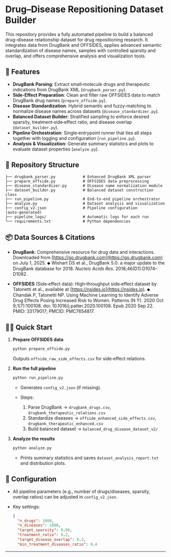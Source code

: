 # Drug–Disease Repositioning Dataset Builder

This repository provides a fully automated pipeline to build a balanced drug–disease relationship dataset for drug repositioning research. It integrates data from DrugBank and OFFSIDES, applies advanced semantic standardization of disease names, samples with controlled sparsity and overlap, and offers comprehensive analysis and visualization tools.

## 🚀 Features

* **DrugBank Parsing**: Extract small‑molecule drugs and therapeutic indications from DrugBank XML (`drugbank_parser.py`).
* **Side‑Effect Preparation**: Clean and filter raw OFFSIDES data to match DrugBank drug names (`prepare_offside.py`).
* **Disease Standardization**: Hybrid semantic and fuzzy‑matching to normalize disease names across datasets (`disease_standardizer.py`).
* **Balanced Dataset Builder**: Stratified sampling to enforce desired sparsity, treatment‑side‑effect ratio, and disease overlap (`dataset_builder.py`).
* **Pipeline Orchestration**: Single‑entrypoint runner that ties all steps together with logging and configuration (`run_pipeline.py`).
* **Analysis & Visualization**: Generate summary statistics and plots to evaluate dataset properties (`analyze.py`).

## 📁 Repository Structure

```
├── drugbank_parser.py            # Enhanced DrugBank XML parser
├── prepare_offside.py            # OFFSIDES data preprocessing
├── disease_standardizer.py       # Disease name normalization module
├── dataset_builder.py            # Balanced dataset construction class
├── run_pipeline.py               # End‑to‑end pipeline orchestrator
├── analyze.py                    # Dataset analysis and visualization
├── config_v2.json                # Pipeline configuration (auto‑generated)
├── pipeline_logs/                # Automatic logs for each run
└── requirements.txt              # Python dependencies
```

## 📦 Data Sources & Citations

* **DrugBank**: Comprehensive resource for drug data and interactions. Downloaded from [https://go.drugbank.com](https://go.drugbank.com) on July 1, 2025. ⬥ Wishart DS et al., DrugBank 5.0: a major update to the DrugBank database for 2018. *Nucleic Acids Res*. 2018;46(D1)\:D1074–D1082.

* **OFFSIDES** (Side‑effect data): High‑throughput side‑effect dataset by Tatonetti et al., available at [https://nsides.io](https://nsides.io). ⬥ Chandak P, Tatonetti NP. Using Machine Learning to Identify Adverse Drug Effects Posing Increased Risk to Women. Patterns (N Y). 2020 Oct 9;1(7):100108. doi: 10.1016/j.patter.2020.100108. Epub 2020 Sep 22. PMID: 33179017; PMCID: PMC7654817.

## 🏃‍♂️ Quick Start

1. **Prepare OFFSIDES data**

   ```bash
   python prepare_offside.py
   ```

   Outputs `offside_raw_side_effects.csv` for side‑effect relations.

2. **Run the full pipeline**

   ```bash
   python run_pipeline.py
   ```

   * Generates `config_v2.json` (if missing).
   * Steps:

     1. Parse DrugBank → `drugbank_drugs.csv`, `drugbank_therapeutic_relations.csv`
     2. Standardize diseases → `offside_enhanced_side_effects.csv`, `drugbank_therapeutic_enhanced.csv`
     3. Build balanced dataset → `balanced_drug_disease_dataset_v2/`

3. **Analyze the results**

   ```bash
   python analyze.py
   ```

   * Prints summary statistics and saves `dataset_analysis_report.txt` and distribution plots.

## 🔧 Configuration

* All pipeline parameters (e.g., number of drugs/diseases, sparsity, overlap ratios) can be adjusted in `config_v2.json`.
* Key settings:

  ```json
  {
    "n_drugs": 1000,
    "n_diseases": 1000,
    "target_sparsity": 0.98,
    "treatment_ratio": 0.2,
    "target_disease_overlap": 0.3,
    "min_treatment_diseases_ratio": 0.4
  ```



---


